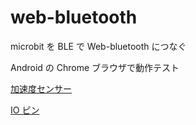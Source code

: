 # web-bluetooth


microbit を BLE で Web-bluetooth につなぐ

Android の Chrome ブラウザで動作テスト

[加速度センサー](/accelerometer)

[IO ピン](/iopin)
